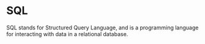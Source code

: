# SQL

SQL stands for Structured Query Language, and is a programming language for interacting with data in a relational database.
